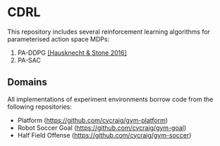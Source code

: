 # CDRL
This repository includes several reinforcement learning algorithms for parameterised action space MDPs:

1. PA-DDPG [[Hausknecht & Stone 2016]](https://arxiv.org/abs/1511.04143)
2. PA-SAC
## Domains
All implementations of experiment environments borrow code from the following repositories:

- Platform (https://github.com/cycraig/gym-platform)
- Robot Soccer Goal (https://github.com/cycraig/gym-goal)
- Half Field Offense (https://github.com/cycraig/gym-soccer)
